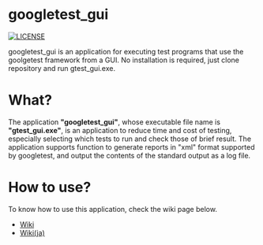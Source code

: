 # googletest_gui

[![LICENSE](https://img.shields.io/badge/License-MIT-brightfreen.svg)](https://spdx.org/licenses/MIT)

googletest_gui is an application for executing test programs that use the goolgetest framework from a GUI.
No installation is required, just clone repository and run gtest_gui.exe.

# What?

The application __"googletest_gui"__, whose executable file name is __"gtest_gui.exe"__, is an application to reduce time and cost of testing, especially selecting which tests to run and check those of brief result.
The application supports function to generate reports in "xml" format supported by googletest, and output the contents of the standard output as a log file.

# How to use?

To know how to use this application, check the wiki page below.

- [Wiki](https://github.com/CountrySideEngineer/googletest_gui/wiki)
- [Wiki(ja)](https://github.com/CountrySideEngineer/googletest_gui/wiki/Home(ja))
